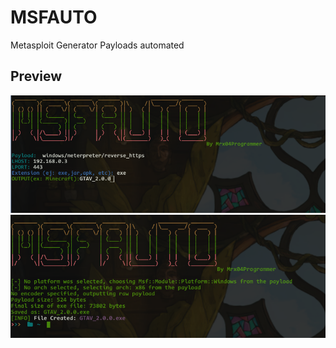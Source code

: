 # MSFAUTO
Metasploit Generator Payloads automated


## Preview
![first picture](https://raw.githubusercontent.com/mrx04programmer/myimages/main/msfauto1.png)
![second picture](https://raw.githubusercontent.com/mrx04programmer/myimages/main/msfauto2.png)
